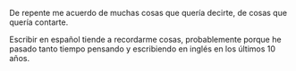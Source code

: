De repente me acuerdo de muchas cosas que quería decirte, de cosas que quería contarte.

Escribir en español tiende a recordarme cosas, probablemente porque he pasado tanto tiempo pensando y escribiendo en inglés en los últimos 10 años.